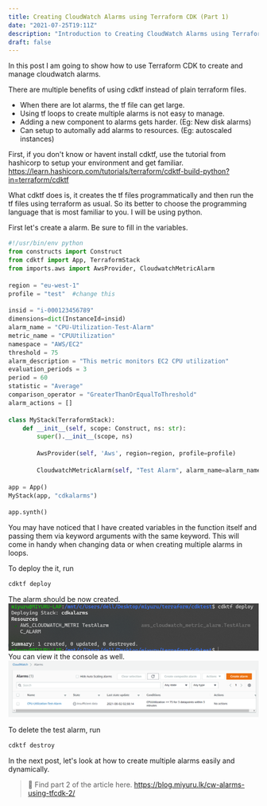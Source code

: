 ```yaml
---
title: Creating CloudWatch Alarms using Terraform CDK (Part 1)
date: "2021-07-25T19:11Z"
description: "Introduction to Creating CloudWatch Alarms using Terraform CDK"
draft: false
---
```


In this post I am going to show how to use Terraform CDK to create and manage cloudwatch alarms.

There are multiple benefits of using cdktf instead of plain terraform files.

* When there are lot alarms, the tf file can get large.
* Using tf loops to create multiple alarms is not easy to manage.
* Adding a new component to alarms gets harder. (Eg: New disk alarms)
* Can setup to automally add alarms to resources. (Eg: autoscaled instances)

First, if you don't know or havent install cdktf, use the tutorial from hashicorp to setup your environment and get familiar. https://learn.hashicorp.com/tutorials/terraform/cdktf-build-python?in=terraform/cdktf

What cdktf does is, it creates the tf files programmatically and then run the tf files using terraform as usual. So its better to choose the programming language that is most familiar to you. I will be using python.

First let's create a alarm. Be sure to fill in the variables.
```python
#!/usr/bin/env python
from constructs import Construct
from cdktf import App, TerraformStack
from imports.aws import AwsProvider, CloudwatchMetricAlarm

region = "eu-west-1"
profile = "test"  #change this

insid = "i-000123456789"
dimensions=dict(InstanceId=insid)
alarm_name = "CPU-Utilization-Test-Alarm"
metric_name = "CPUUtilization"
namespace = "AWS/EC2"
threshold = 75
alarm_description = "This metric monitors EC2 CPU utilization"
evaluation_periods = 3
period = 60
statistic = "Average"
comparison_operator = "GreaterThanOrEqualToThreshold"
alarm_actions = []

class MyStack(TerraformStack):
    def __init__(self, scope: Construct, ns: str):
        super().__init__(scope, ns)

        AwsProvider(self, 'Aws', region=region, profile=profile)

        CloudwatchMetricAlarm(self, "Test Alarm", alarm_name=alarm_name, comparison_operator=comparison_operator, evaluation_periods=evaluation_periods, dimensions=dimensions, metric_name=metric_name, namespace=namespace, period=period, statistic=statistic, threshold=threshold, alarm_description=alarm_description, alarm_actions=alarm_actions)

app = App()
MyStack(app, "cdkalarms")

app.synth()
```

You  may have noticed that I have created variables in the function itself and passing them via keyword arguments with the same keyword. This will come in handy when changing data or when creating multiple alarms in loops.

To deploy the it, run
```bash
cdktf deploy
```

The alarm should be now created.
![Terminal CDKTF Alarm](cdktf_alarm_created.png)
You can view it the console as well.
![Terminal CDKTF Alarm](aws_alarm.png)

To delete the test alarm, run

```bash
cdktf destroy
```

In the next post, let's look at how to create multiple alarms easily and dynamically.

> 💉 Find part 2 of the article here. https://blog.miyuru.lk/cw-alarms-using-tfcdk-2/